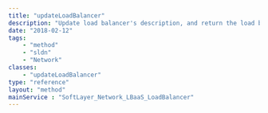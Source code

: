 ```yaml
---
title: "updateLoadBalancer"
description: "Update load balancer's description, and return the load balancer object containing all listeners, pools, members and datacenter. "
date: "2018-02-12"
tags:
    - "method"
    - "sldn"
    - "Network"
classes:
    - "updateLoadBalancer"
type: "reference"
layout: "method"
mainService : "SoftLayer_Network_LBaaS_LoadBalancer"
---
```

